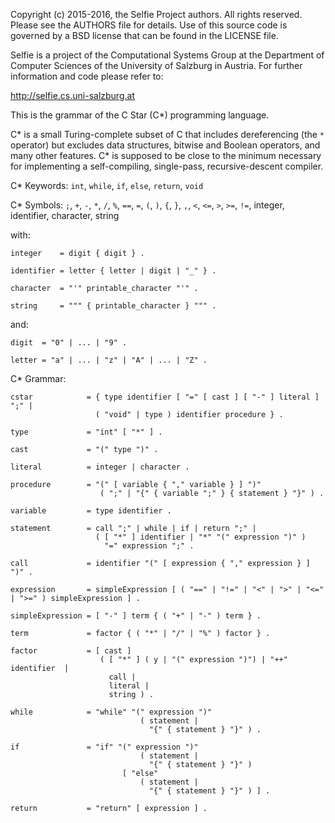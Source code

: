 Copyright (c) 2015-2016, the Selfie Project authors. All rights reserved. Please see the AUTHORS file for details. Use of this source code is governed by a BSD license that can be found in the LICENSE file.

Selfie is a project of the Computational Systems Group at the Department of Computer Sciences of the University of Salzburg in Austria. For further information and code please refer to:

http://selfie.cs.uni-salzburg.at

This is the grammar of the C Star (C\*) programming language.

C\* is a small Turing-complete subset of C that includes dereferencing (the `*` operator) but excludes data structures, bitwise and Boolean operators, and many other features. C\* is supposed to be close to the minimum necessary for implementing a self-compiling, single-pass, recursive-descent compiler.

C\* Keywords: `int`, `while`, `if`, `else`, `return`, `void`

C\* Symbols: `;`, `+`, `-`, `*`, `/`, `%`, `==`, `=`, `(`, `)`, `{`, `}`, `,`, `<`, `<=`, `>`, `>=`, `!=`, integer, identifier, character, string

with:

```
integer    = digit { digit } .

identifier = letter { letter | digit | "_" } .

character  = "'" printable_character "'" .

string     = """ { printable_character } """ .
```

and:

```
digit  = "0" | ... | "9" .

letter = "a" | ... | "z" | "A" | ... | "Z" .
```

C\* Grammar:

```
cstar            = { type identifier [ "=" [ cast ] [ "-" ] literal ] ";" |
                   ( "void" | type ) identifier procedure } .

type             = "int" [ "*" ] .

cast             = "(" type ")" .

literal          = integer | character .

procedure        = "(" [ variable { "," variable } ] ")"
                    ( ";" | "{" { variable ";" } { statement } "}" ) .

variable         = type identifier .

statement        = call ";" | while | if | return ";" |
                   ( [ "*" ] identifier | "*" "(" expression ")" )
                     "=" expression ";" .

call             = identifier "(" [ expression { "," expression } ] ")" .

expression       = simpleExpression [ ( "==" | "!=" | "<" | ">" | "<=" | ">=" ) simpleExpression ] .

simpleExpression = [ "-" ] term { ( "+" | "-" ) term } .

term             = factor { ( "*" | "/" | "%" ) factor } .

factor           = [ cast ]
                    ( [ "*" ] ( y | "(" expression ")") | "++" identifier  |
                      call |
                      literal |
                      string ) .

while            = "while" "(" expression ")"
                             ( statement |
                               "{" { statement } "}" ) .

if               = "if" "(" expression ")"
                             ( statement |
                               "{" { statement } "}" )
                         [ "else"
                             ( statement |
                               "{" { statement } "}" ) ] .

return           = "return" [ expression ] .
```